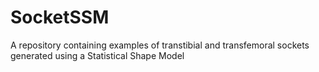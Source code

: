 # SocketSSM
A repository containing examples of transtibial and transfemoral sockets generated using a Statistical Shape Model
